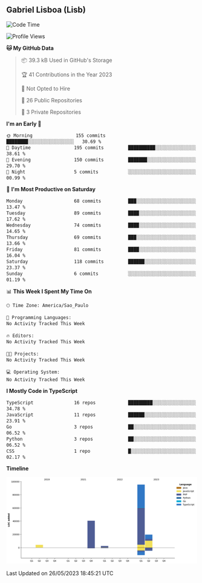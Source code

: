 ## Gabriel Lisboa (Lisb)

<!--START_SECTION:waka-->
![Code Time](http://img.shields.io/badge/Code%20Time-0%20secs-blue)

![Profile Views](http://img.shields.io/badge/Profile%20Views-48-blue)

**🐱 My GitHub Data** 

> 📦 39.3 kB Used in GitHub's Storage 
 > 
> 🏆 41 Contributions in the Year 2023
 > 
> 🚫 Not Opted to Hire
 > 
> 📜 26 Public Repositories 
 > 
> 🔑 3 Private Repositories 
 > 
**I'm an Early 🐤** 

```text
🌞 Morning                155 commits         ████████░░░░░░░░░░░░░░░░░   30.69 % 
🌆 Daytime                195 commits         ██████████░░░░░░░░░░░░░░░   38.61 % 
🌃 Evening                150 commits         ███████░░░░░░░░░░░░░░░░░░   29.70 % 
🌙 Night                  5 commits           ░░░░░░░░░░░░░░░░░░░░░░░░░   00.99 % 
```
📅 **I'm Most Productive on Saturday** 

```text
Monday                   68 commits          ███░░░░░░░░░░░░░░░░░░░░░░   13.47 % 
Tuesday                  89 commits          ████░░░░░░░░░░░░░░░░░░░░░   17.62 % 
Wednesday                74 commits          ████░░░░░░░░░░░░░░░░░░░░░   14.65 % 
Thursday                 69 commits          ███░░░░░░░░░░░░░░░░░░░░░░   13.66 % 
Friday                   81 commits          ████░░░░░░░░░░░░░░░░░░░░░   16.04 % 
Saturday                 118 commits         ██████░░░░░░░░░░░░░░░░░░░   23.37 % 
Sunday                   6 commits           ░░░░░░░░░░░░░░░░░░░░░░░░░   01.19 % 
```


📊 **This Week I Spent My Time On** 

```text
🕑︎ Time Zone: America/Sao_Paulo

💬 Programming Languages: 
No Activity Tracked This Week

🔥 Editors: 
No Activity Tracked This Week

🐱‍💻 Projects: 
No Activity Tracked This Week

💻 Operating System: 
No Activity Tracked This Week
```

**I Mostly Code in TypeScript** 

```text
TypeScript               16 repos            █████████░░░░░░░░░░░░░░░░   34.78 % 
JavaScript               11 repos            ██████░░░░░░░░░░░░░░░░░░░   23.91 % 
Go                       3 repos             ██░░░░░░░░░░░░░░░░░░░░░░░   06.52 % 
Python                   3 repos             ██░░░░░░░░░░░░░░░░░░░░░░░   06.52 % 
CSS                      1 repo              █░░░░░░░░░░░░░░░░░░░░░░░░   02.17 % 
```



**Timeline**

![Lines of Code chart](https://raw.githubusercontent.com/tenlisboa/tenlisboa/main/assets/bar_graph.png)


 Last Updated on 26/05/2023 18:45:21 UTC
<!--END_SECTION:waka-->
